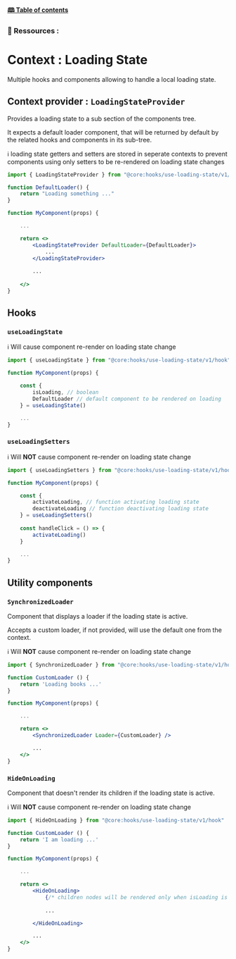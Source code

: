 [**🕮 Table of contents**](/Readme.md)

### 🦚 Ressources : 

# Context : Loading State

Multiple hooks and components allowing to handle a local loading state.

## Context provider : `LoadingStateProvider`

Provides a loading state to a sub section of the components tree.

It expects a default loader component, that will be returned by default by the related hooks and components in its sub-tree.

ℹ️ loading state getters and setters are stored in seperate contexts to prevent components using only setters to be re-rendered on loading state changes


```jsx
import { LoadingStateProvider } from "@core:hooks/use-loading-state/v1/hook"

function DefaultLoader() {
    return "Loading something ..."
}

function MyComponent(props) {

    ...

    return <>
        <LoadingStateProvider DefaultLoader={DefaultLoader}>
            ...
        </LoadingStateProvider>
        
        ...
        
    </>
}

```


## Hooks

### `useLoadingState`

ℹ️ Will cause component re-render on loading state change

```jsx
import { useLoadingState } from "@core:hooks/use-loading-state/v1/hook"

function MyComponent(props) {

    const { 
        isLoading, // boolean
        DefaultLoader // default component to be rendered on loading
    } = useLoadingState()

    ...
}
```

### `useLoadingSetters`

ℹ️ Will **NOT** cause component re-render on loading state change

```jsx
import { useLoadingSetters } from "@core:hooks/use-loading-state/v1/hook"

function MyComponent(props) {

    const { 
        activateLoading, // function activating loading state
        deactivateLoading // function deactivating loading state
    } = useLoadingSetters()
    
    const handleClick = () => {
        activateLoading()
    }

    ...
}
```

## Utility components

### `SynchronizedLoader`

Component that displays a loader if the loading state is active.

Accepts a custom loader, if not provided, will use the default one from the context.

ℹ️ Will **NOT** cause component re-render on loading state change

```jsx
import { SynchronizedLoader } from "@core:hooks/use-loading-state/v1/hook"

function CustomLoader () {
    return 'Loading books ...'
}

function MyComponent(props) {

    ...

    return <>
        <SynchronizedLoader Loader={CustomLoader} />

        ...
    </>
}
```

### `HideOnLoading`

Component that doesn't render its children if the loading state is active.

ℹ️ Will **NOT** cause component re-render on loading state change

```jsx
import { HideOnLoading } from "@core:hooks/use-loading-state/v1/hook"

function CustomLoader () {
    return 'I am loading ...'
}

function MyComponent(props) {

    ...

    return <>
        <HideOnLoading>
            {/* children nodes will be rendered only when isLoading is false */}
            
            ...

        </HideOnLoading>

        ...
    </>
}
```